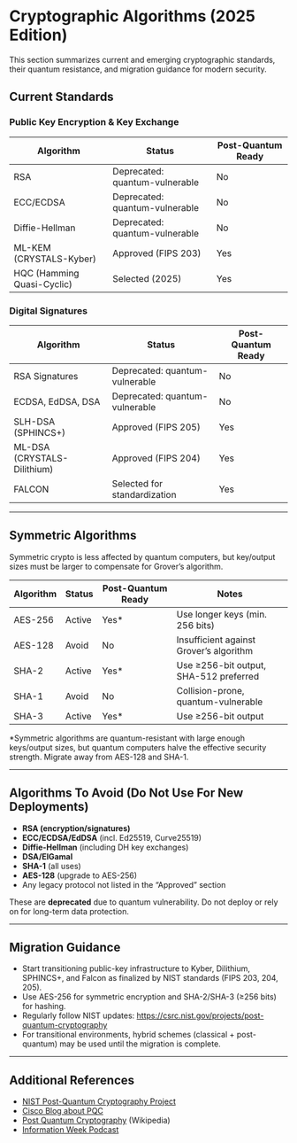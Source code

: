 # Cryptographic Algorithms (2025 Edition)

This section summarizes current and emerging cryptographic standards, their quantum resistance, and migration guidance for modern security.

## Current Standards

### Public Key Encryption & Key Exchange

| Algorithm           | Status                    | Post-Quantum Ready |
|---------------------|---------------------------|--------------------|
| RSA                 | Deprecated: quantum-vulnerable | No                |
| ECC/ECDSA           | Deprecated: quantum-vulnerable | No                |
| Diffie-Hellman      | Deprecated: quantum-vulnerable | No                |
| ML-KEM (CRYSTALS-Kyber) | Approved (FIPS 203)    | Yes               |
| HQC (Hamming Quasi-Cyclic) | Selected (2025)      | Yes               |

### Digital Signatures

| Algorithm           | Status                    | Post-Quantum Ready |
|---------------------|--------------------------|--------------------|
| RSA Signatures      | Deprecated: quantum-vulnerable | No            |
| ECDSA, EdDSA, DSA   | Deprecated: quantum-vulnerable | No            |
| SLH-DSA (SPHINCS+)  | Approved (FIPS 205)      | Yes               |
| ML-DSA (CRYSTALS-Dilithium) | Approved (FIPS 204) | Yes               |
| FALCON              | Selected for standardization | Yes            |

***

## Symmetric Algorithms

Symmetric crypto is less affected by quantum computers, but key/output sizes must be larger to compensate for Grover’s algorithm.

| Algorithm | Status   | Post-Quantum Ready | Notes                                  |
|-----------|----------|-------------------|----------------------------------------|
| AES-256   | Active   | Yes*              | Use longer keys (min. 256 bits)        |
| AES-128   | Avoid    | No                | Insufficient against Grover’s algorithm|
| SHA-2     | Active   | Yes*              | Use ≥256-bit output, SHA-512 preferred |
| SHA-1     | Avoid    | No                | Collision-prone, quantum-vulnerable    |
| SHA-3     | Active   | Yes*              | Use ≥256-bit output                    |

*Symmetric algorithms are quantum-resistant with large enough keys/output sizes, but quantum computers halve the effective security strength. Migrate away from AES-128 and SHA-1.

***

## Algorithms To Avoid (Do Not Use For New Deployments)

- **RSA (encryption/signatures)**
- **ECC/ECDSA/EdDSA** (incl. Ed25519, Curve25519)
- **Diffie-Hellman** (including DH key exchanges)
- **DSA/ElGamal**
- **SHA-1** (all uses)
- **AES-128** (upgrade to AES-256)
- Any legacy protocol not listed in the “Approved” section

These are **deprecated** due to quantum vulnerability. Do not deploy or rely on for long-term data protection.

***

## Migration Guidance

- Start transitioning public-key infrastructure to Kyber, Dilithium, SPHINCS+, and Falcon as finalized by NIST standards (FIPS 203, 204, 205).
- Use AES-256 for symmetric encryption and SHA-2/SHA-3 (≥256 bits) for hashing.
- Regularly follow NIST updates: https://csrc.nist.gov/projects/post-quantum-cryptography
- For transitional environments, hybrid schemes (classical + post-quantum) may be used until the migration is complete.

***

## Additional References

- [NIST Post-Quantum Cryptography Project](https://csrc.nist.gov/projects/post-quantum-cryptography)
- [Cisco Blog about PQC](https://blogs.cisco.com/developer/how-post-quantum-cryptography-affects-security-and-encryption-algorithms)
- [Post Quantum Cryptography](https://en.wikipedia.org/wiki/Post-quantum_cryptography) (Wikipedia)
- [Information Week Podcast](https://www.youtube.com/watch?v=GvkCrSqSn5g)
